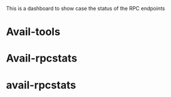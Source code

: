 This is a dashboard to show case the status of the RPC endpoints
# Avail-tools
# Avail-rpcstats
# avail-rpcstats
